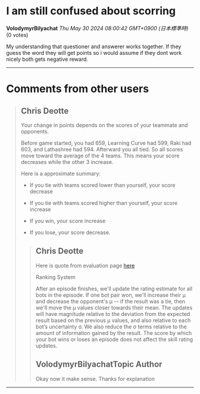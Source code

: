 # I am still confused about scorring

**VolodymyrBilyachat** *Thu May 30 2024 08:00:42 GMT+0900 (日本標準時)* (0 votes)

My understanding that questioner and answerer works together. If they guess the word they will get points so i would assume if they dont work nicely both gets negative reward.



---

 # Comments from other users

> ## Chris Deotte
> 
> Your change in points depends on the scores of your teammate and opponents.
> 
> Before game started, you had 659, Learning Curve had 599, Raki had 603, and Lathashree had 594. Afterward you all tied. So all scores move toward the average of the 4 teams. This means your score decreases while the other 3 increase.
> 
> Here is a approximate summary:
> 
> - If you tie with teams scored lower than yourself, your score decrease
> 
> - If you tie with teams scored higher than yourself, your score increase
> 
> - If you win, your score increase
> 
> - If you lose, your score decrease.
> 
> 
> 
> > ## Chris Deotte
> > 
> > Here is quote from evaluation page [here](https://www.kaggle.com/competitions/llm-20-questions/overview/evaluation)
> > 
> > Ranking System
> > 
> >   After an episode finishes, we'll update the rating estimate for all bots in the episode. If one bot pair won, we'll increase their μ and decrease the opponent's μ -- if the result was a tie, then we'll move the μ values closer towards their mean. The updates will have magnitude relative to the deviation from the expected result based on the previous μ values, and also relative to each bot’s uncertainty σ. We also reduce the σ terms relative to the amount of information gained by the result. The score by which your bot wins or loses an episode does not affect the skill rating updates.
> > 
> > 
> > 
> > ## VolodymyrBilyachatTopic Author
> > 
> > Okay now it make sense. Thanks for explanation
> > 
> > 
> > 


---

